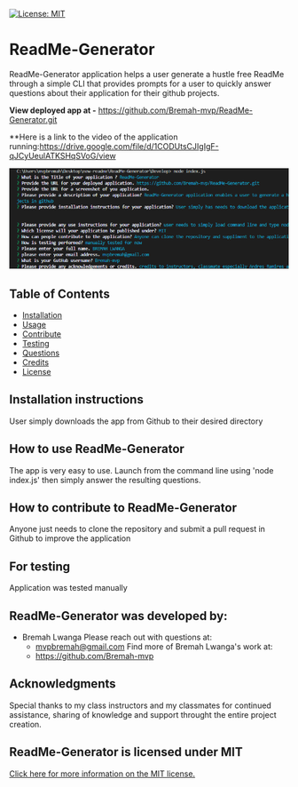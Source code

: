 
  [![License: MIT](https://img.shields.io/badge/License-MIT-yellow.svg)](https://opensource.org/licenses/MIT)
  # ReadMe-Generator
  ReadMe-Generator application helps a user generate a hustle free ReadMe through a simple CLI that provides prompts for a user to quickly answer questions about their application for their github projects.
  
**View deployed app at -** https://github.com/Bremah-mvp/ReadMe-Generator.git

**Here is a link to the video of the application running:https://drive.google.com/file/d/1CODUtsCJIgIgF-qJCyUeulATKSHqSVoG/view

![ReadMe-Generator screen shot](https://github.com/Bremah-mvp/ReadMe-Generator/blob/master/Develop/assets/node.png)
## Table of Contents
- [Installation](#Installation-instructions)
- [Usage](#How-to-use-ReadMe-Generator)
- [Contribute](#How-to-contribute-to-ReadMe-Generator)
- [Testing](#For-testing)
- [Questions](#ReadMe-Generator-was-developed-by:)
- [Credits](#Acknowledgments-and-Credits)
- [License](#ReadMe-Generator-is-licensed-under-MIT)
## Installation instructions
User simply downloads the app from Github to their desired directory
## How to use ReadMe-Generator
The app is very easy to use. Launch from the command line using 'node index.js' then simply answer the resulting questions.
## How to contribute to ReadMe-Generator
Anyone just needs to clone the repository and submit a pull request in Github to improve the application
## For testing
Application was tested manually
## ReadMe-Generator was developed by:
- Bremah Lwanga
Please reach out with questions at:
  - mvpbremah@gmail.com
Find more of Bremah Lwanga's work at:
  - https://github.com/Bremah-mvp
## Acknowledgments 
Special thanks to my class instructors and my classmates for continued assistance, sharing of knowledge and support throught the entire project creation. 
## ReadMe-Generator is licensed under MIT
[Click here for more information on the MIT license.](https://choosealicense.com/licenses/mit/)
